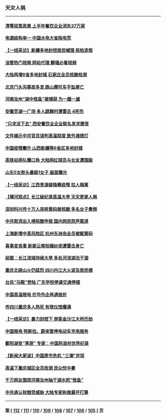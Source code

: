 ### 天灾人祸
---
#### [清零政策恶果 上半年餐饮企业消失37万家](../../pages/ncid280/n13811634.md?08281245) 
#### [电源结构单一 中国水电大省陷电荒](../../pages/ncid280/n13811628.md?08281245) 
#### [【一线采访】新疆多地封控居民喊饿 核检造假](../../pages/ncid280/n13811399.md?08281245) 
#### [油管热门视频 网站代理 翻墙必看视频](http://209.222.30.114:81/youtube.html?08281245)
#### [大陆再增6省多地封城 石家庄全员核酸检测](../../pages/ncid280/n13811423.md?08281245) 
#### [北京门头沟事故多发 跑山摩托车手坠崖亡](../../pages/ncid280/n13811392.md?08281245) 
#### [河南汝州“湖中怪鱼”被捕获 为一雌一雄](../../pages/ncid280/n13811348.md?08281245) 
#### [安徽芜湖一广场 多人跳舞时遭雷击 4死伤](../../pages/ncid280/n13811261.md?08281245) 
#### [“只求活下去” 西安餐饮业企业联名发求援信](../../pages/ncid280/n13810984.md?08281245) 
#### [文件揭示中共官员误判高温程度 致外滩熄灯](../../pages/ncid280/n13810978.md?08281245) 
#### [中国疫情攀升 山西新疆等6省区多地封城](../../pages/ncid280/n13810674.md?08281245) 
#### [高铁站排队爆口角 大陆网红球员与女友遭围殴](../../pages/ncid280/n13810748.md?08281245) 
#### [山东5女街头暴殴1女子 画面曝光](../../pages/ncid280/n13810685.md?08281245) 
#### [【一线采访】江西贵溪疑隐瞒疫情 拉人隔离](../../pages/ncid280/n13810329.md?08281245) 
#### [【横河观点】长江破纪录高温大旱 天灾更是人祸](../../pages/ncid280/n13810280.md?08281245) 
#### [深圳科兴传十万人突转黄码做核酸 多名女子晕倒](../../pages/ncid280/n13810082.md?08281245) 
#### [中共取消出入境核酸申报 国内网民怨声载道](../../pages/ncid280/n13810120.md?08281245) 
#### [上海新增中高风险区 杭州东洲岛全员被赋黄码](../../pages/ncid280/n13809718.md?08281245) 
#### [喜事变丧事 新郞云南拍婚纱突遭雷击身亡](../../pages/ncid280/n13809786.md?08281245) 
#### [组图：长江流域持续大旱 多处河流湖泊干涸](../../pages/ncid280/n13809754.md?08281245) 
#### [重庆北碚山火仍猛烈 四川内江大火波及居民楼](../../pages/ncid280/n13809556.md?08281245) 
#### [台风“马鞍”登陆 广东学校停课交通停摆](../../pages/ncid280/n13809483.md?08281245) 
#### [中国高温限电 在华外企再遇挫折](../../pages/ncid280/n13809436.md?08281245) 
#### [传四川重庆多人热死 有殡仪馆爆满](../../pages/ncid280/n13809234.md?08281245) 
#### [【一线采访】暴力封控下 旅客金沙江大桥历劫](../../pages/ncid280/n13809041.md?08281245) 
#### [中国限电 特斯拉、蔚来暂停电动车充电服务](../../pages/ncid280/n13809217.md?08281245) 
#### [鄱阳湖变“草原” 专家：中国热浪创世界纪录](../../pages/ncid280/n13809177.md?08281245) 
#### [【新闻大家谈】中国房市危机 “三潮”并现](../../pages/ncid280/n13809173.md?08281245) 
#### [高温下重庆城区全员检测 民众忧中暑](../../pages/ncid280/n13809018.md?08281245) 
#### [千万网友围观河南汝州抽干湖水抓“怪鱼”](../../pages/ncid280/n13809037.md?08281245) 
#### [中共承认秋粮受威胁 大陆专家称做最坏打算](../../pages/ncid280/n13808903.md?08281245) 

---
#### 第 [ [112](./112.md?08281245) / [111](./111.md?08281245) / [110](./110.md?08281245) / [109](./109.md?08281245) / [108](./108.md?08281245) / [107](./107.md?08281245) / [106](./106.md?08281245) / [105](./105.md?08281245) ] 页
